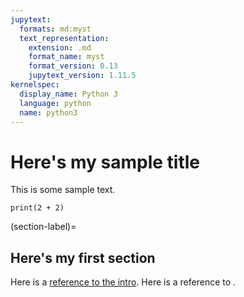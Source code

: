 ```yaml
---
jupytext:
  formats: md:myst
  text_representation:
    extension: .md
    format_name: myst
    format_version: 0.13
    jupytext_version: 1.11.5
kernelspec:
  display_name: Python 3
  language: python
  name: python3
---
```


# Here's my sample title

This is some sample text.

```{code-cell}
print(2 + 2)
```

(section-label)=
## Here's my first section

Here is a [reference to the intro](intro.md). Here is a reference to [](section-label).